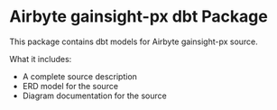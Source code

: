 # Airbyte gainsight-px dbt Package

This package contains dbt models for Airbyte gainsight-px source.

What it includes:

* A complete source description
* ERD model for the source
* Diagram documentation for the source
